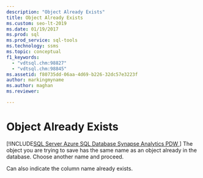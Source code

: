 ```yaml
---
description: "Object Already Exists"
title: Object Already Exists
ms.custom: seo-lt-2019
ms.date: 01/19/2017
ms.prod: sql
ms.prod_service: sql-tools
ms.technology: ssms
ms.topic: conceptual
f1_keywords: 
  - "vdtsql.chm:98827"
  - "vdtsql.chm:98845"
ms.assetid: f80735dd-06aa-4d69-b226-32dc57e3223f
author: markingmyname
ms.author: maghan
ms.reviewer: 

---
```

# Object Already Exists
[!INCLUDE[SQL Server Azure SQL Database Synapse Analytics PDW ](../../includes/applies-to-version/sql-asdb-asdbmi-asa-pdw.md)]
The object you are trying to save has the same name as an object already in the database. Choose another name and proceed.  
  
Can also indicate the column name already exists.  
  
